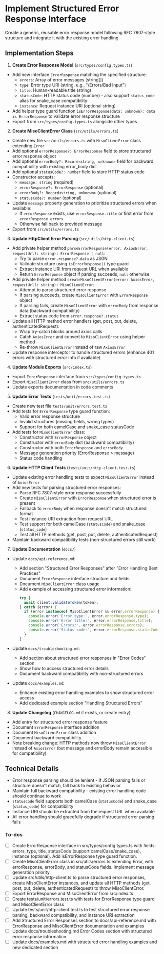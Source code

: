 <!-- f46b2991-bd85-4fcc-9877-4c4e90701151 324ea9ba-6e31-4570-8f01-6402e3565128 -->
# Implement Structured Error Response Interface

Create a generic, reusable error response model following RFC 7807-style structure and integrate it with the existing error handling.

## Implementation Steps

1. **Create Error Response Model** (`src/types/config.types.ts`)

- Add new interface `ErrorResponse` matching the specified structure:
  - `errors`: Array of error messages (string[])
  - `type`: Error type URI (string, e.g., "/Errors/Bad Input")
  - `title`: Human-readable title (string)
  - `statusCode`: HTTP status code (number) - also support `status_code` alias for snake_case compatibility
  - `instance`: Request instance URI (optional string)
- Add helper type guard function `isErrorResponse(data: unknown): data is ErrorResponse` to validate error response structure
- Export from `src/types/config.types.ts` alongside other types

2. **Create MisoClientError Class** (`src/utils/errors.ts`)

- Create new file `src/utils/errors.ts` with `MisoClientError` class extending `Error`
- Add optional `errorResponse?: ErrorResponse` field to store structured error response object
- Add optional `errorBody?: Record<string, unknown>` field for backward compatibility with existing error_body dict
- Add optional `statusCode?: number` field to store HTTP status code
- Constructor accepts:
  - `message: string` (required)
  - `errorResponse?: ErrorResponse` (optional)
  - `errorBody?: Record<string, unknown>` (optional)
  - `statusCode?: number` (optional)
- Update `message` property generation to prioritize structured errors when available:
  - If `errorResponse` exists, use `errorResponse.title` or first error from `errorResponse.errors`
  - Otherwise fall back to provided message
- Export from `src/utils/errors.ts`

3. **Update HttpClient Error Parsing** (`src/utils/http-client.ts`)

- Add private helper method `parseErrorResponse(error: AxiosError, requestUrl?: string): ErrorResponse | null`:
  - Try to parse `error.response?.data` as JSON
  - Validate structure using `isErrorResponse()` type guard
  - Extract instance URI from request URL when available
  - Return `ErrorResponse` object if parsing succeeds, `null` otherwise
- Add private helper method `createMisoClientError(error: AxiosError, requestUrl?: string): MisoClientError`:
  - Attempt to parse structured error response
  - If parsing succeeds, create `MisoClientError` with `ErrorResponse` object
  - If parsing fails, create `MisoClientError` with `errorBody` from response data (backward compatibility)
  - Extract status code from `error.response?.status`
- Update all HTTP method error handlers (get, post, put, delete, authenticatedRequest):
  - Wrap try-catch blocks around axios calls
  - Catch `AxiosError` and convert to `MisoClientError` using helper method
  - Re-throw `MisoClientError` instead of raw `AxiosError`
- Update response interceptor to handle structured errors (enhance 401 errors with structured error info if available)

4. **Update Module Exports** (`src/index.ts`)

- Export `ErrorResponse` interface from `src/types/config.types.ts`
- Export `MisoClientError` class from `src/utils/errors.ts`
- Update exports documentation in code comments

5. **Update Error Tests** (`tests/unit/errors.test.ts`)

- Create new test file `tests/unit/errors.test.ts`
- Add tests for `ErrorResponse` type guard function:
  - Valid error response structure
  - Invalid structures (missing fields, wrong types)
  - Support for both camelCase and snake_case statusCode
- Add tests for `MisoClientError` class:
  - Constructor with `ErrorResponse` object
  - Constructor with `errorBody` dict (backward compatibility)
  - Constructor with both `ErrorResponse` and `errorBody`
  - Message generation priority (ErrorResponse > message)
  - Status code handling

6. **Update HTTP Client Tests** (`tests/unit/http-client.test.ts`)

- Update existing error handling tests to expect `MisoClientError` instead of `AxiosError`
- Add new tests for parsing structured error responses:
  - Parse RFC 7807-style error response successfully
  - Create `MisoClientError` with `ErrorResponse` when structured error is present
  - Fallback to `errorBody` when response doesn't match structured format
  - Test instance URI extraction from request URL
  - Test support for both camelCase (`statusCode`) and snake_case (`status_code`)
  - Test all HTTP methods (get, post, put, delete, authenticatedRequest)
- Maintain backward compatibility tests (non-structured errors still work)

7. **Update Documentation** (`docs/`)

- Update `docs/api-reference.md`:
  - Add section "Structured Error Responses" after "Error Handling Best Practices"
  - Document `ErrorResponse` interface structure and fields
  - Document `MisoClientError` class usage
  - Add example of accessing structured error information:
    ```typescript
    try {
      await client.validateToken(token);
    } catch (error) {
      if (error instanceof MisoClientError && error.errorResponse) {
        console.error('Error type:', error.errorResponse.type);
        console.error('Error title:', error.errorResponse.title);
        console.error('Errors:', error.errorResponse.errors);
        console.error('Status code:', error.errorResponse.statusCode);
      }
    }
    ```

- Update `docs/troubleshooting.md`:
  - Add section about structured error responses in "Error Codes" section
  - Show how to access structured error details
  - Document backward compatibility with non-structured errors
- Update `docs/examples.md`:
  - Enhance existing error handling examples to show structured error access
  - Add dedicated example section "Handling Structured Errors"

8. **Update Changelog** (`CHANGELOG.md` if exists, or create entry)

- Add entry for structured error response feature
- Document `ErrorResponse` interface addition
- Document `MisoClientError` class addition
- Document backward compatibility
- Note breaking change: HTTP methods now throw `MisoClientError` instead of `AxiosError` (but message and errorBody remain accessible for compatibility)

## Technical Details

- Error response parsing should be lenient - if JSON parsing fails or structure doesn't match, fall back to existing behavior
- Maintain full backward compatibility - existing error handling code should continue to work
- `statusCode` field supports both camelCase (`statusCode`) and snake_case (`status_code`) for compatibility
- Instance URI should be extracted from the request URL when available
- All error handling should gracefully degrade if structured error parsing fails

### To-dos

- [ ] Create ErrorResponse interface in src/types/config.types.ts with fields: errors, type, title, statusCode (support camelCase/snake_case), instance (optional). Add isErrorResponse type guard function.
- [ ] Create MisoClientError class in src/utils/errors.ts extending Error, with errorResponse, errorBody, and statusCode fields. Implement message generation priority.
- [ ] Update src/utils/http-client.ts to parse structured error responses, create MisoClientError instances, and update all HTTP methods (get, post, put, delete, authenticatedRequest) to throw MisoClientError.
- [ ] Export ErrorResponse and MisoClientError from src/index.ts
- [ ] Create tests/unit/errors.test.ts with tests for ErrorResponse type guard and MisoClientError class
- [ ] Update tests/unit/http-client.test.ts to test structured error response parsing, backward compatibility, and instance URI extraction
- [ ] Add Structured Error Responses section to docs/api-reference.md with ErrorResponse and MisoClientError documentation and examples
- [ ] Update docs/troubleshooting.md Error Codes section with structured error response information
- [ ] Update docs/examples.md with structured error handling examples and new dedicated section